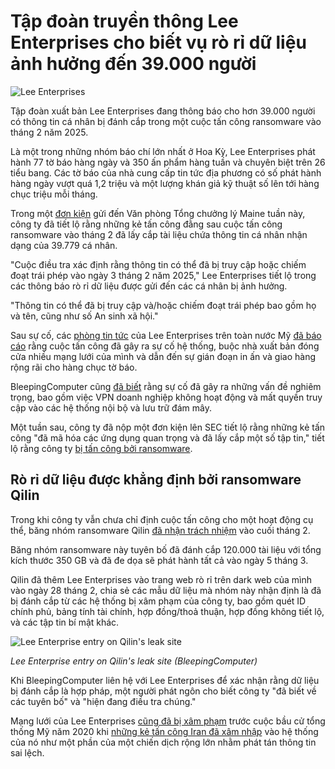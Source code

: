 # Tập đoàn truyền thông Lee Enterprises cho biết vụ rò rỉ dữ liệu ảnh hưởng đến 39.000 người

![Lee Enterprises](https://www.bleepstatic.com/content/hl-images/2025/02/18/Lee_Enterprises.jpg)

Tập đoàn xuất bản Lee Enterprises đang thông báo cho hơn 39.000 người có thông tin cá nhân bị đánh cắp trong một cuộc tấn công ransomware vào tháng 2 năm 2025.

Là một trong những nhóm báo chí lớn nhất ở Hoa Kỳ, Lee Enterprises phát hành 77 tờ báo hàng ngày và 350 ấn phẩm hàng tuần và chuyên biệt trên 26 tiểu bang. Các tờ báo của nhà cung cấp tin tức địa phương có số phát hành hàng ngày vượt quá 1,2 triệu và một lượng khán giả kỹ thuật số lên tới hàng chục triệu mỗi tháng.

Trong một [đơn kiện](https://www.maine.gov/agviewer/content/ag/985235c7-cb95-4be2-8792-a1252b4f8318/6d65c2ef-7b28-4bc7-8e86-983c6d2a5e4f.html) gửi đến Văn phòng Tổng chưởng lý Maine tuần này, công ty đã tiết lộ rằng những kẻ tấn công đằng sau cuộc tấn công ransomware vào tháng 2 đã lấy cắp tài liệu chứa thông tin cá nhân nhận dạng của 39.779 cá nhân.

"Cuộc điều tra xác định rằng thông tin có thể đã bị truy cập hoặc chiếm đoạt trái phép vào ngày 3 tháng 2 năm 2025," Lee Enterprises tiết lộ trong các thông báo rò rỉ dữ liệu được gửi đến các cá nhân bị ảnh hưởng.

"Thông tin có thể đã bị truy cập và/hoặc chiếm đoạt trái phép bao gồm họ và tên, cũng như số An sinh xã hội."

Sau sự cố, các [phòng tin tức](https://www.stltoday.com/news/local/metro/cybersecurity-event-disrupts-operations-at-post-dispatch-other-lee-enterprises-newspapers/article%5Fa76e69be-e5ae-11ef-b904-474af5328760.html) của Lee Enterprises trên toàn nước Mỹ [đã báo cáo](https://buffalonews.com/news/local/buffalo-new-cybersecurity-event-lee-enterprises/article%5F6dc5e704-e5b4-11ef-b07f-db0b5c918647.html) rằng cuộc tấn công đã gây ra sự cố hệ thống, buộc nhà xuất bản đóng cửa nhiều mạng lưới của mình và dẫn đến sự gián đoạn in ấn và giao hàng rộng rãi cho hàng chục tờ báo.

BleepingComputer cũng [đã biết](https://www.bleepingcomputer.com/news/security/cyberattack-disrupts-lee-newspapers-operations-across-the-us/) rằng sự cố đã gây ra những vấn đề nghiêm trọng, bao gồm việc VPN doanh nghiệp không hoạt động và mất quyền truy cập vào các hệ thống nội bộ và lưu trữ đám mây.

Một tuần sau, công ty đã nộp một đơn kiện lên SEC tiết lộ rằng những kẻ tấn công "đã mã hóa các ứng dụng quan trọng và đã lấy cắp một số tập tin," tiết lộ rằng công ty [bị tấn công bởi ransomware](https://www.bleepingcomputer.com/news/security/lee-enterprises-newspaper-disruptions-caused-by-ransomware-attack/).

## Rò rỉ dữ liệu được khẳng định bởi ransomware Qilin

Trong khi công ty vẫn chưa chỉ định cuộc tấn công cho một hoạt động cụ thể, băng nhóm ransomware Qilin [đã nhận trách nhiệm](https://www.bleepingcomputer.com/news/security/qilin-ransomware-claims-attack-at-lee-enterprises-leaks-stolen-data/) vào cuối tháng 2.

Băng nhóm ransomware này tuyên bố đã đánh cắp 120.000 tài liệu với tổng kích thước 350 GB và đã đe dọa sẽ phát hành tất cả vào ngày 5 tháng 3.

Qilin đã thêm Lee Enterprises vào trang web rò rỉ trên dark web của mình vào ngày 28 tháng 2, chia sẻ các mẫu dữ liệu mà nhóm này nhận định là đã bị đánh cắp từ các hệ thống bị xâm phạm của công ty, bao gồm quét ID chính phủ, bảng tính tài chính, hợp đồng/thoả thuận, hợp đồng không tiết lộ, và các tập tin bí mật khác.

![Lee Enterprise entry on Qilin's leak site](https://www.bleepstatic.com/images/news/u/1220909/2025/February/opmg/qilin.jpg)

_Lee Enterprise entry on Qilin's leak site (BleepingComputer)_

Khi BleepingComputer liên hệ với Lee Enterprises để xác nhận rằng dữ liệu bị đánh cắp là hợp pháp, một người phát ngôn cho biết công ty "đã biết về các tuyên bố" và "hiện đang điều tra chúng."

Mạng lưới của Lee Enterprises [cũng đã bị xâm phạm](https://www.wsj.com/articles/iranian-hackers-broke-into-newspaper-publisher-lee-enterprises-ahead-of-2020-election-11637359741) trước cuộc bầu cử tổng thống Mỹ năm 2020 khi [những kẻ tấn công Iran đã xâm nhập](https://www.justice.gov/archives/opa/pr/two-iranian-nationals-charged-cyber-enabled-disinformation-and-threat-campaign-designed) vào hệ thống của nó như một phần của một chiến dịch rộng lớn nhằm phát tán thông tin sai lệch.